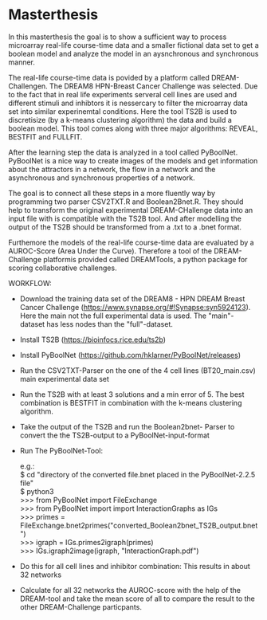 # Masterthesis

In this masterthesis the goal is to show a sufficient way to process microarray real-life course-time data and a smaller fictional data set to get a boolean model and analyze the model in an aysnchronous and synchronous manner.

The real-life course-time data is povided by a platform called DREAM-Challengen. The DREAM8 HPN-Breast Cancer Challenge was selected. Due to the fact that in real life experiments serveral cell lines are used and different stimuli and inhibtors it is nessercary to filter the microarray data set into similar experinemtal conditions. 
Here the tool TS2B is used to discretisize (by a k-means clustering algorithm) the data and build a boolean model. This tool comes along with three major algorithms: REVEAL, BESTFIT and FULLFIT.

After the learning step the data is analyzed in a tool called PyBoolNet. PyBoolNet is a nice way to create images of the models and get information about the attractors in a network, the flow in a network and the asynchronous and synchronous properties of a network.

The goal is to connect all these steps in a more fluently way by programming two parser CSV2TXT.R and Boolean2Bnet.R. They should help to transform the original experimental DREAM-CHallenge data into an input file with is compatible with the TS2B tool. And after modelling the output of the TS2B should be transformed from a .txt to a .bnet format.

Furthemore the models of the real-life course-time data are evaluated by a AUROC-Score (Area Under the Curve). Therefore a tool of the DREAM-Challenge platformis provided called DREAMTools, a python package for scoring collaborative challenges. 


WORKFLOW:

- Download the training data set of the DREAM8 - HPN DREAM Breast Cancer Challenge (https://www.synapse.org/#!Synapse:syn5924123).      Here the main not the full experimental data is used. The "main"- dataset has less nodes than the "full"-dataset.
- Install TS2B (https://bioinfocs.rice.edu/ts2b)
- Install PyBoolNet (https://github.com/hklarner/PyBoolNet/releases)

- Run the CSV2TXT-Parser on the one of the 4 cell lines (BT20_main.csv) main experimental data set
- Run the TS2B with at least 3 solutions and a min error of 5. The best combination is BESTFIT in combination with the k-means clustering algorithm.
- Take the output of the TS2B and run the Boolean2bnet- Parser to convert the the TS2B-output to a PyBoolNet-input-format

- Run The PyBoolNet-Tool:

  e.g.:<br/> 
        $ cd \"directory of the converted file.bnet placed in the PyBoolNet-2.2.5 file\"<br/>
        $ python3<br/> 
      >>> from PyBoolNet import FileExchange<br/> 
      >>> from PyBoolNet import import InteractionGraphs as IGs<br/> 
      >>> primes = FileExchange.bnet2primes(\"converted_Boolean2bnet_TS2B_output.bnet\")<br/> 
      >>> igraph = IGs.primes2igraph(primes)<br/> 
      >>> IGs.igraph2image(igraph, \"InteractionGraph.pdf\")<br/> 
      
 - Do this for all cell lines and inhibitor combination: This results in about 32 networks
 - Calculate for all 32 networks the AUROC-score with the help of the DREAM-tool and take the mean score of all to compare the result to the other DREAM-Challenge particpants.
